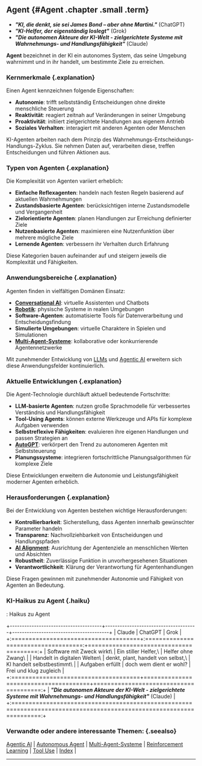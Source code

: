 ## Agent {#Agent .chapter .small .term}

- ***"KI, die denkt, sie sei James Bond – aber ohne Martini."*** (ChatGPT)
- ***"KI-Helfer, der eigenständig loslegt"*** (Grok)
- ***"Die autonomen Akteure der KI-Welt - zielgerichtete Systeme mit Wahrnehmungs- und Handlungsfähigkeit"*** (Claude)

**Agent** bezeichnet in der KI ein autonomes System, das seine Umgebung wahrnimmt und in ihr handelt, um bestimmte Ziele zu erreichen.

### Kernmerkmale {.explanation}

Einen Agent kennzeichnen folgende Eigenschaften:

- **Autonomie**: trifft selbstständig Entscheidungen ohne direkte menschliche Steuerung
- **Reaktivität**: reagiert zeitnah auf Veränderungen in seiner Umgebung
- **Proaktivität**: initiiert zielgerichtete Handlungen aus eigenem Antrieb
- **Soziales Verhalten**: interagiert mit anderen Agenten oder Menschen

KI-Agenten arbeiten nach dem Prinzip des Wahrnehmungs-Entscheidungs-Handlungs-Zyklus. Sie nehmen Daten auf, verarbeiten diese, treffen Entscheidungen und führen Aktionen aus.

### Typen von Agenten {.explanation}

Die Komplexität von Agenten variiert erheblich:

- **Einfache Reflexagenten**: handeln nach festen Regeln basierend auf aktuellen Wahrnehmungen
- **Zustandsbasierte Agenten**: berücksichtigen interne Zustandsmodelle und Vergangenheit
- **Zielorientierte Agenten**: planen Handlungen zur Erreichung definierter Ziele
- **Nutzenbasierte Agenten**: maximieren eine Nutzenfunktion über mehrere mögliche Ziele
- **Lernende Agenten**: verbessern ihr Verhalten durch Erfahrung

Diese Kategorien bauen aufeinander auf und steigern jeweils die Komplexität und Fähigkeiten.

### Anwendungsbereiche {.explanation}

Agenten finden in vielfältigen Domänen Einsatz:

- **[Conversational AI](#Conversational-AI)**: virtuelle Assistenten und Chatbots
- **[Robotik](#Robotik)**: physische Systeme in realen Umgebungen
- **Software-Agenten**: automatisierte Tools für Datenverarbeitung und Entscheidungsfindung
- **Simulierte Umgebungen**: virtuelle Charaktere in Spielen und Simulationen
- **[Multi-Agent-Systeme](#Multi-Agent-Systeme)**: kollaborative oder konkurrierende Agentennetzwerke

Mit zunehmender Entwicklung von [LLMs](#LLM) und [Agentic AI](#Agentic-AI) erweitern sich diese Anwendungsfelder kontinuierlich.

### Aktuelle Entwicklungen {.explanation}

Die Agent-Technologie durchläuft aktuell bedeutende Fortschritte:

- **LLM-basierte Agenten**: nutzen große Sprachmodelle für verbessertes Verständnis und Handlungsfähigkeit
- **Tool-Using Agents**: können externe Werkzeuge und APIs für komplexe Aufgaben verwenden
- **Selbstreflexive Fähigkeiten**: evaluieren ihre eigenen Handlungen und passen Strategien an
- **[AutoGPT](#AutoGPT)**: verkörpert den Trend zu autonomeren Agenten mit Selbststeuerung
- **Planungssysteme**: integrieren fortschrittliche Planungsalgorithmen für komplexe Ziele

Diese Entwicklungen erweitern die Autonomie und Leistungsfähigkeit moderner Agenten erheblich.

### Herausforderungen {.explanation}

Bei der Entwicklung von Agenten bestehen wichtige Herausforderungen:

- **Kontrollierbarkeit**: Sicherstellung, dass Agenten innerhalb gewünschter Parameter handeln
- **Transparenz**: Nachvollziehbarkeit von Entscheidungen und Handlungspfaden
- **[AI Alignment](#AI-Alignment)**: Ausrichtung der Agentenziele an menschlichen Werten und Absichten
- **Robustheit**: Zuverlässige Funktion in unvorhergesehenen Situationen
- **Verantwortlichkeit**: Klärung der Verantwortung für Agentenhandlungen

Diese Fragen gewinnen mit zunehmender Autonomie und Fähigkeit von Agenten an Bedeutung.

### KI-Haikus zu Agent  {.haiku}

: Haikus zu Agent

+--------------------------------------+--------------------------------------+----------------------------------------+
| Claude                               | ChatGPT                              | Grok                                   |
+:=====================================+:====================================:+=======================================:+
| Software mit Zweck wirkt\            | Ein stiller Helfer,\                 | Helfer ohne Zwang\                     |
| Handelt in digitalen Welten\         | denkt, plant, handelt von selbst,\   | KI handelt selbstbestimmt\             |
| Aufgaben erfüllt                     | doch wem dient er wohl?              | Frei und klug zugleich                 |
+:=====================================+======================================+=======================================:+
| ***"Die autonomen Akteure der KI-Welt - zielgerichtete Systeme mit Wahrnehmungs- und Handlungsfähigkeit"*** (Claude) |
+:====================================================================================================================:+


### Verwandte oder andere interessante Themen: {.seealso}

[Agentic AI](#Agentic-AI) |
[Autonomous Agent](#Autonomous-Agent) |
[Multi-Agent-Systeme](#Multi-Agent-Systeme) |
[Reinforcement Learning](#Reinforcement-Learning) |
[Tool Use](#Tool-Use) |
[Index](#Index) |

----


